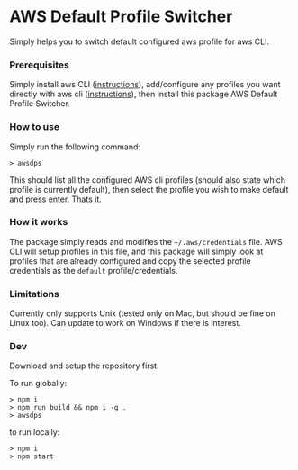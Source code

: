 # AWS Default Profile Switcher

Simply helps you to switch default configured aws profile for aws CLI. 

### Prerequisites
Simply install aws CLI ([instructions](https://docs.aws.amazon.com/cli/latest/userguide/getting-started-install.html)), add/configure any profiles you want directly with aws cli ([instructions](https://docs.aws.amazon.com/cli/v1/userguide/cli-configure-files.html)), then install this package AWS Default Profile Switcher.

### How to use
Simply run the following command:
```
> awsdps
```
This should list all the configured AWS cli profiles (should also state which profile is currently default), then select the profile you wish to make default and press enter. Thats it.

### How it works
The package simply reads and modifies the `~/.aws/credentials` file. AWS CLI will setup profiles in this file, and this package will simply look at profiles that are already configured and copy the selected profile credentials as the `default` profile/credentials.

### Limitations
Currently only supports Unix (tested only on Mac, but should be fine on Linux too). Can update to work on Windows if there is interest.

### Dev
Download and setup the repository first.

To run globally:
```shell
> npm i
> npm run build && npm i -g .
> awsdps
```

to run locally:
```shell
> npm i
> npm start
```